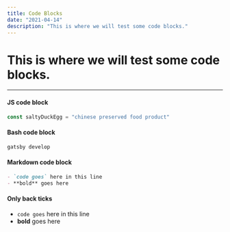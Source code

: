 ```yaml
---
title: Code Blocks
date: "2021-04-14"
description: "This is where we will test some code blocks."
---
```


# This is where we will test some code blocks.
<hr/>

#### JS code block
```js
const saltyDuckEgg = "chinese preserved food product"
```

#### Bash code block
```bash
gatsby develop
```

#### Markdown code block
```markdown
- `code goes` here in this line
- **bold** goes here
```

#### Only back ticks
- `code goes` here in this line
- **bold** goes here
